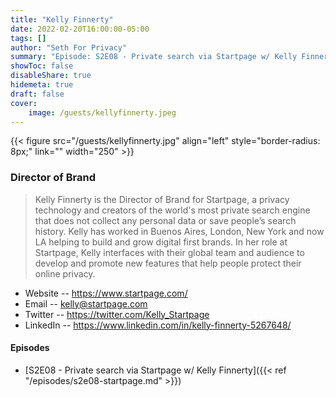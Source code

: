 ```yaml
---
title: "Kelly Finnerty"
date: 2022-02-20T16:00:00-05:00
tags: []
author: "Seth For Privacy"
summary: "Episode: S2E08 - Private search via Startpage w/ Kelly Finnerty"
showToc: false
disableShare: true
hidemeta: true
draft: false
cover:
    image: /guests/kellyfinnerty.jpeg
---
```


{{< figure src="/guests/kellyfinnerty.jpg" align="left" style="border-radius: 8px;" link="" width="250" >}}

### Director of Brand

> Kelly Finnerty is the Director of Brand for Startpage, a privacy technology and creators of the world's most private search engine that does not collect any personal data or save people’s search history. Kelly has worked in Buenos Aires, London, New York and now LA helping to build and grow digital first brands. 
> In her role at Startpage, Kelly interfaces with their global team and audience to develop and promote new features that help people protect their online privacy.

- Website -- https://www.startpage.com/
- Email -- [kelly@startpage.com](mailto:kelly@startpage.com)
- Twitter -- https://twitter.com/Kelly_Startpage
- LinkedIn -- https://www.linkedin.com/in/kelly-finnerty-5267648/

#### Episodes

- [S2E08 - Private search via Startpage w/ Kelly Finnerty]({{< ref "/episodes/s2e08-startpage.md" >}})
